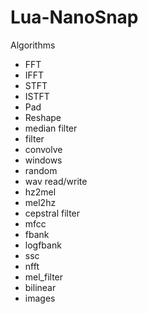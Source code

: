 # Lua-NanoSnap
Algorithms
* FFT
* IFFT
* STFT
* ISTFT
* Pad
* Reshape
* median filter
* filter
* convolve
* windows
* random
* wav read/write
* hz2mel
* mel2hz
* cepstral filter
* mfcc
* fbank
* logfbank
* ssc
* nfft
* mel_filter
* bilinear
* images
 
